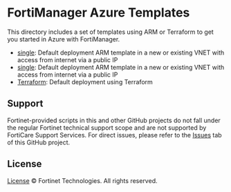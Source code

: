 # FortiManager Azure Templates

This directory includes a set of templates using ARM or Terraform to get you started in Azure with FortiManager.

- [single](single/): Default deployment ARM template in a new or existing VNET with access from internet via a public IP
- [single](ha/): Default deployment ARM template in a new or existing VNET with access from internet via a public IP
- [Terraform](Terraform/): Default deployment using Terraform

## Support
Fortinet-provided scripts in this and other GitHub projects do not fall under the regular Fortinet technical support scope and are not supported by FortiCare Support Services.
For direct issues, please refer to the [Issues](https://github.com/fortinet/azure-templates/issues) tab of this GitHub project.

## License
[License](/../../blob/main/LICENSE) © Fortinet Technologies. All rights reserved.
